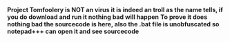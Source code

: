 **Project Tomfoolery is NOT an virus it is indeed an troll as the name tells, if you do download and run it nothing bad will happen**
**To prove it does nothing bad the sourcecode is here, also the .bat file is unobfuscated so notepad+++ can open it and see sourcecode**
